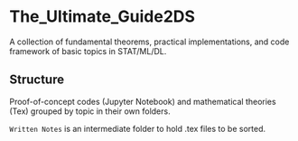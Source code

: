 # The_Ultimate_Guide2DS

A collection of fundamental theorems, practical implementations, and code framework of basic topics in STAT/ML/DL.

## Structure
Proof-of-concept codes (Jupyter Notebook) and mathematical theories (Tex) grouped by topic in their own folders.

```Written Notes``` is an intermediate folder to hold .tex files to be sorted.
